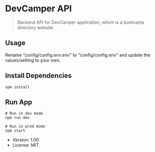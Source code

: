 # DevCamper API

> Backend API for DevCamper application,
which is a bootcamp directory website.

## Usage

Rename "config/config.env.env" to "config/config.env"
and update the values/setting to your own.

## Install Dependencies
```
npm install
```

## Run App
```
# Run in dev mode
npm run dev

# Run in prod mode
npm start
```

- Version: 1.00
- License: MIT